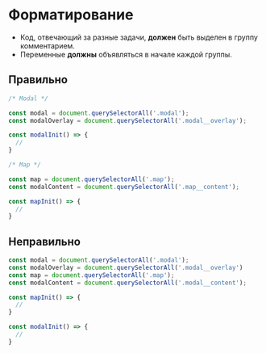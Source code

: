 # Форматирование

- Код, отвечающий за разные задачи, **должен** быть выделен в группу комментарием.
- Переменные **должны** объявляться в начале каждой группы.

## Правильно

```js
/* Modal */

const modal = document.querySelectorAll('.modal');
const modalOverlay = document.querySelectorAll('.modal__overlay');

const modalInit() => {
  //
}

/* Map */

const map = document.querySelectorAll('.map');
const modalContent = document.querySelectorAll('.map__content');

const mapInit() => {
  //
}
```

## Неправильно

```js
const modal = document.querySelectorAll('.modal');
const modalOverlay = document.querySelectorAll('.modal__overlay')
const map = document.querySelectorAll('.map');
const modalContent = document.querySelectorAll('.modal__content');

const mapInit() => {
  //
}

const modalInit() => {
  //
}
```
